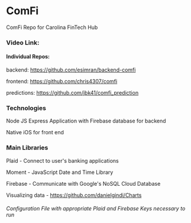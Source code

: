# ComFi
ComFi Repo for Carolina FinTech Hub

### Video Link:

#### Individual Repos:
backend: https://github.com/esimran/backend-comfi

frontend: https://github.com/chris4307/comfi

predictions: https://github.com/jbk41/comfi_prediction


### Technologies
Node JS Express Application with Firebase database for backend

Native iOS for front end

### Main Libraries
Plaid - Connect to user's banking applications

Moment - JavaScript Date and Time Library

Firebase - Communicate with Google's NoSQL Cloud Database

Visualizing data - https://github.com/danielgindi/Charts


###### Configuration File with appropriate Plaid and Firebase Keys necessary to run
